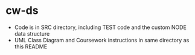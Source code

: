 # cw-ds
- Code is in SRC directory, including TEST code and the custom NODE data structure
- UML Class Diagram and Coursework instructions in same directory as this README
